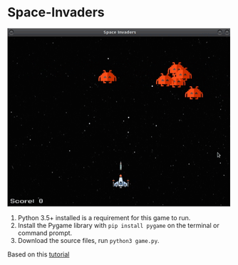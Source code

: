 # Space-Invaders
 <img src="./game_gif.gif" alt="" width="500" height="400"> 

1. Python 3.5+ installed is a requirement for this game to run.
2. Install the Pygame library with ```pip install pygame``` on the terminal or command prompt.
3. Download the source files, run ```python3 game.py```.

Based on this [tutorial](https://www.youtube.com/watch?v=FfWpgLFMI7w)
